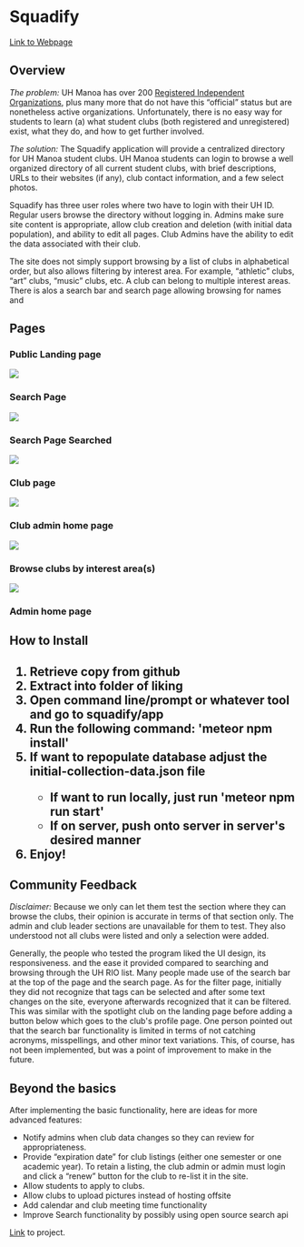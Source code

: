 <div class="container">
  <h1 id="project-club-hub">Squadify</h1>
  <a href="http://squadify.meteorapp.com/">Link to Webpage</a>

<h2 id="overview">Overview</h2>

<p><em>The problem:</em> UH Manoa has over 200 <a href="http://www.manoa.hawaii.edu/studentlife/studentorg/rio.php">Registered Independent Organizations</a>, plus many more that do not have this “official” status but are nonetheless active organizations.  Unfortunately, there is no easy way for students to learn (a) what student clubs (both registered and unregistered) exist, what they do, and how to get further involved.</p>

<p><em>The solution:</em> The Squadify application will provide a centralized directory for UH Manoa student clubs. UH Manoa students can login to browse a well organized directory of all current student clubs, with brief descriptions, URLs to their websites (if any), club contact information, and a few select photos.</p>

<p>Squadify has three user roles where two have to login with their UH ID. Regular users browse the directory without logging in. Admins make sure site content is appropriate, allow club creation and deletion (with initial data population), and ability to edit all pages. Club Admins have the ability to edit the data associated with their club.</p>

<p>The site does not simply support browsing by a list of clubs in alphabetical order, but also allows filtering by interest area. For example, “athletic” clubs, “art” clubs, “music” clubs, etc.  A club can belong to multiple interest areas. There is alos a search bar and search page allowing browsing for names and </p>


<h2 id="mockup-page-ideas">Pages</h2>

<h3>Public Landing page</h3>
<img src="/images/landing.png">
  
<h3>Search Page</h3>
<img src="/images/search.png">

<h3>Search Page Searched</h3>
<img src="/images/search2.png">
  
<h3>Club page</h3>
<img src="/images/club-page.png">
  
<h3>Club admin home page</h3>
<img src="/images/club-edit.png">
  
<h3>Browse clubs by interest area(s)</h3>
<img src="/images/list.png">
  
<h3>Admin home page</h3>


<h2>How to Install<h2>

<ol>
  <li>Retrieve copy from github</li>
  <li>Extract into folder of liking</li>
  <li>Open command line/prompt or whatever tool and go to squadify/app</li>
  <li>Run the following command: 'meteor npm install'</li>
  <li>If want to repopulate database adjust the initial-collection-data.json file</li>
  <ul>
    <li>If want to run locally, just run 'meteor npm run start'</li>
    <li>If on server, push onto server in server's desired manner</li>
  </ul>
  <li>Enjoy!</li>
</ol>


<h2>Community Feedback</h2>

<p><em>Disclaimer:</em>  Because we only can let them test the section where they can browse the clubs, their opinion is accurate in terms of that section only. The admin and club leader sections are unavailable for them to test. They also understood not all clubs were listed and only a selection were added.</p>

<p>
  Generally, the people who tested the program liked the UI design, its responsiveness. and the ease it provided compared to searching and browsing through the UH RIO list. Many people made use of the search bar at the top of the page and the search page. As for the filter page, initially they did not recognize that tags can be selected and after some text changes on the site, everyone afterwards recognized that it can be filtered. This was similar with the spotlight club on the landing page before adding a button below which goes to the club's profile page. One person pointed out that the search bar functionality is limited in terms of not catching acronyms, misspellings, and other minor text variations. This, of course, has not been implemented, but was a point of improvement to make in the future.
</p>


<h2 id="beyond-the-basics">Beyond the basics</h2>

<p>After implementing the basic functionality, here are ideas for more advanced features:</p>

<ul>
  <li>Notify admins when club data changes so they can review for appropriateness.</li>
  <li>Provide “expiration date” for club listings (either one semester or one academic year).  To retain a listing, the club admin or admin must login and click a “renew” button for the club to re-list it in the site.</li>
  <li>Allow students to apply to clubs.</li>
  <li>Allow clubs to upload pictures instead of hosting offsite</li>
  <li>Add calendar and club meeting time functionality</li>
  <li>Improve Search functionality by possibly using open source search api</li>
</ul>

<a href="https://github.com/squadify/squadify.github.io">Link</a> to project.

</div>
